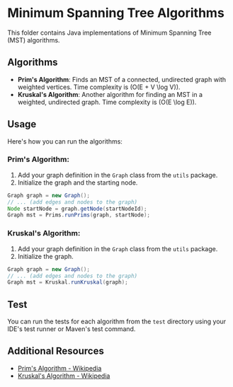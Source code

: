 # Minimum Spanning Tree Algorithms

This folder contains Java implementations of Minimum Spanning Tree (MST) algorithms.

## Algorithms

- **Prim's Algorithm**: Finds an MST of a connected, undirected graph with weighted vertices. Time complexity is \(O(E + V \log V)\).
- **Kruskal's Algorithm**: Another algorithm for finding an MST in a weighted, undirected graph. Time complexity is \(O(E \log E)\).

## Usage

Here's how you can run the algorithms:

### Prim's Algorithm:

1. Add your graph definition in the `Graph` class from the `utils` package.
2. Initialize the graph and the starting node.

``` java
Graph graph = new Graph();
// ... (add edges and nodes to the graph)
Node startNode = graph.getNode(startNodeId);
Graph mst = Prims.runPrims(graph, startNode);
```

### Kruskal's Algorithm:

1. Add your graph definition in the `Graph` class from the `utils` package.
2. Initialize the graph.

``` java
Graph graph = new Graph();
// ... (add edges and nodes to the graph)
Graph mst = Kruskal.runKruskal(graph);
```

## Test

You can run the tests for each algorithm from the `test` directory using your IDE's test runner or Maven's test command.

## Additional Resources

- [Prim's Algorithm - Wikipedia](https://en.wikipedia.org/wiki/Prim%27s_algorithm)
- [Kruskal's Algorithm - Wikipedia](https://en.wikipedia.org/wiki/Kruskal%27s_algorithm)
